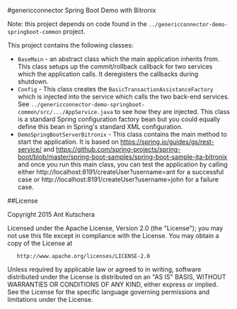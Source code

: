 #genericconnector Spring Boot Demo with Bitronix

Note: this project depends on code found in the `../genericconnector-demo-springboot-common` project.

This project contains the following classes:

- `BaseMain` - an abstract class which the main application inherits from. This class setups up the commit/rollback callback for two services which the application calls. It deregisters the callbacks during shutdown.
- `Config` - This class creates the `BasicTransactionAssistanceFactory` which is injected into the service which calls the two back-end services. See `../genericconnector-demo-springboot-common/src/.../AppService.java` to see how they are injected.  This class is a standard Spring configuration factory bean but you could equally define this bean in Spring's standard XML configuration.
- `DemoSpringBootServerBitronix` - This class contains the main method to start the application. It is based on https://spring.io/guides/gs/rest-service/ and https://github.com/spring-projects/spring-boot/blob/master/spring-boot-samples/spring-boot-sample-jta-bitronix and once you run this main class, you can test the application by calling either http://localhost:8191/createUser?username=ant for a successful case or http://localhost:8191/createUser?username=john for a failure case.

##License

 Copyright 2015 Ant Kutschera

   Licensed under the Apache License, Version 2.0 (the "License");
   you may not use this file except in compliance with the License.
   You may obtain a copy of the License at

       http://www.apache.org/licenses/LICENSE-2.0

   Unless required by applicable law or agreed to in writing, software
   distributed under the License is distributed on an "AS IS" BASIS,
   WITHOUT WARRANTIES OR CONDITIONS OF ANY KIND, either express or implied.
   See the License for the specific language governing permissions and
   limitations under the License.
